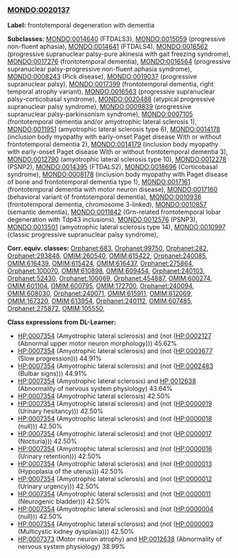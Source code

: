 
### [MONDO:0020137](http://purl.obolibrary.org/obo/MONDO_0020137)
**Label:** frontotemporal degeneration with dementia

**Subclasses:** [MONDO:0014640](http://purl.obolibrary.org/obo/MONDO_0014640) (FTDALS3), [MONDO:0015059](http://purl.obolibrary.org/obo/MONDO_0015059) (progressive non-fluent aphasia), [MONDO:0014641](http://purl.obolibrary.org/obo/MONDO_0014641) (FTDALS4), [MONDO:0016562](http://purl.obolibrary.org/obo/MONDO_0016562) (progressive supranuclear palsy-pure akinesia with gait freezing syndrome), [MONDO:0017276](http://purl.obolibrary.org/obo/MONDO_0017276) (frontotemporal dementia), [MONDO:0016564](http://purl.obolibrary.org/obo/MONDO_0016564) (progressive supranuclear palsy-progressive non-fluent aphasia syndrome), [MONDO:0008243](http://purl.obolibrary.org/obo/MONDO_0008243) (Pick disease), [MONDO:0019037](http://purl.obolibrary.org/obo/MONDO_0019037) (progressive supranuclear palsy), [MONDO:0017399](http://purl.obolibrary.org/obo/MONDO_0017399) (frontotemporal dementia, right temporal atrophy variant), [MONDO:0016563](http://purl.obolibrary.org/obo/MONDO_0016563) (progressive supranuclear palsy-corticobasal syndrome), [MONDO:0020488](http://purl.obolibrary.org/obo/MONDO_0020488) (atypical progressive supranuclear palsy syndrome), [MONDO:0009839](http://purl.obolibrary.org/obo/MONDO_0009839) (progressive supranuclear palsy-parkinsonism syndrome), [MONDO:0007105](http://purl.obolibrary.org/obo/MONDO_0007105) (frontotemporal dementia and/or amyotrophic lateral sclerosis 1), [MONDO:0011951](http://purl.obolibrary.org/obo/MONDO_0011951) (amyotrophic lateral sclerosis type 6), [MONDO:0014178](http://purl.obolibrary.org/obo/MONDO_0014178) (inclusion body myopathy with early-onset Paget disease With or without frontotemporal dementia 2), [MONDO:0014179](http://purl.obolibrary.org/obo/MONDO_0014179) (inclusion body myopathy with early-onset Paget disease With or without frontotemporal dementia 3), [MONDO:0012790](http://purl.obolibrary.org/obo/MONDO_0012790) (amyotrophic lateral sclerosis type 10), [MONDO:0012278](http://purl.obolibrary.org/obo/MONDO_0012278) (PSNP2), [MONDO:0014395](http://purl.obolibrary.org/obo/MONDO_0014395) (FTDALS2), [MONDO:0018696](http://purl.obolibrary.org/obo/MONDO_0018696) (Corticobasal syndrome), [MONDO:0008178](http://purl.obolibrary.org/obo/MONDO_0008178) (inclusion body myopathy with Paget disease of bone and frontotemporal dementia type 1), [MONDO:0017161](http://purl.obolibrary.org/obo/MONDO_0017161) (frontotemporal dementia with motor neuron disease), [MONDO:0017160](http://purl.obolibrary.org/obo/MONDO_0017160) (behavioral variant of frontotemporal dementia), [MONDO:0010936](http://purl.obolibrary.org/obo/MONDO_0010936) (frontotemporal dementia, chromosome 3-linked), [MONDO:0010857](http://purl.obolibrary.org/obo/MONDO_0010857) (semantic dementia), [MONDO:0011842](http://purl.obolibrary.org/obo/MONDO_0011842) (Grn-related frontotemporal lobar degeneration with Tdp43 inclusions), [MONDO:0012576](http://purl.obolibrary.org/obo/MONDO_0012576) (PSNP3), [MONDO:0013501](http://purl.obolibrary.org/obo/MONDO_0013501) (amyotrophic lateral sclerosis type 14), [MONDO:0010997](http://purl.obolibrary.org/obo/MONDO_0010997) (classic progressive supranuclear palsy syndrome), 

**Corr. equiv. classes:** [Orphanet:683](http://www.orpha.net/ORDO/Orphanet_683), [Orphanet:99750](http://www.orpha.net/ORDO/Orphanet_99750), [Orphanet:282](http://www.orpha.net/ORDO/Orphanet_282), [Orphanet:293848](http://www.orpha.net/ORDO/Orphanet_293848), [OMIM:260540](http://purl.obolibrary.org/obo/OMIM_260540), [OMIM:615422](http://purl.obolibrary.org/obo/OMIM_615422), [Orphanet:240085](http://www.orpha.net/ORDO/Orphanet_240085), [OMIM:616439](http://purl.obolibrary.org/obo/OMIM_616439), [OMIM:615424](http://purl.obolibrary.org/obo/OMIM_615424), [OMIM:616437](http://purl.obolibrary.org/obo/OMIM_616437), [Orphanet:275864](http://www.orpha.net/ORDO/Orphanet_275864), [Orphanet:100070](http://www.orpha.net/ORDO/Orphanet_100070), [OMIM:610898](http://purl.obolibrary.org/obo/OMIM_610898), [OMIM:609454](http://purl.obolibrary.org/obo/OMIM_609454), [Orphanet:240103](http://www.orpha.net/ORDO/Orphanet_240103), [Orphanet:52430](http://www.orpha.net/ORDO/Orphanet_52430), [Orphanet:100069](http://www.orpha.net/ORDO/Orphanet_100069), [Orphanet:454887](http://www.orpha.net/ORDO/Orphanet_454887), [OMIM:600274](http://purl.obolibrary.org/obo/OMIM_600274), [OMIM:601104](http://purl.obolibrary.org/obo/OMIM_601104), [OMIM:600795](http://purl.obolibrary.org/obo/OMIM_600795), [OMIM:172700](http://purl.obolibrary.org/obo/OMIM_172700), [Orphanet:240094](http://www.orpha.net/ORDO/Orphanet_240094), [OMIM:608030](http://purl.obolibrary.org/obo/OMIM_608030), [Orphanet:240071](http://www.orpha.net/ORDO/Orphanet_240071), [OMIM:615911](http://purl.obolibrary.org/obo/OMIM_615911), [OMIM:612069](http://purl.obolibrary.org/obo/OMIM_612069), [OMIM:167320](http://purl.obolibrary.org/obo/OMIM_167320), [OMIM:613954](http://purl.obolibrary.org/obo/OMIM_613954), [Orphanet:240112](http://www.orpha.net/ORDO/Orphanet_240112), [OMIM:607485](http://purl.obolibrary.org/obo/OMIM_607485), [Orphanet:275872](http://www.orpha.net/ORDO/Orphanet_275872), [OMIM:105550](http://purl.obolibrary.org/obo/OMIM_105550), 

**Class expressions from DL-Learner:**

- [HP:0007354](http://purl.obolibrary.org/obo/HP_0007354) (Amyotrophic lateral sclerosis) and (not ([HP:0002127](http://purl.obolibrary.org/obo/HP_0002127) (Abnormal upper motor neuron morphology))) 45.62%
- [HP:0007354](http://purl.obolibrary.org/obo/HP_0007354) (Amyotrophic lateral sclerosis) and (not ([HP:0003677](http://purl.obolibrary.org/obo/HP_0003677) (Slow progression))) 44.91%
- [HP:0007354](http://purl.obolibrary.org/obo/HP_0007354) (Amyotrophic lateral sclerosis) and (not ([HP:0002483](http://purl.obolibrary.org/obo/HP_0002483) (Bulbar signs))) 44.91%
- [HP:0007354](http://purl.obolibrary.org/obo/HP_0007354) (Amyotrophic lateral sclerosis) and [HP:0012638](http://purl.obolibrary.org/obo/HP_0012638) (Abnormality of nervous system physiology) 43.64%
- [HP:0007354](http://purl.obolibrary.org/obo/HP_0007354) (Amyotrophic lateral sclerosis) 42.50%
- [HP:0007354](http://purl.obolibrary.org/obo/HP_0007354) (Amyotrophic lateral sclerosis) and (not ([HP:0000019](http://purl.obolibrary.org/obo/HP_0000019) (Urinary hesitancy))) 42.50%
- [HP:0007354](http://purl.obolibrary.org/obo/HP_0007354) (Amyotrophic lateral sclerosis) and (not ([HP:0000018](http://purl.obolibrary.org/obo/HP_0000018) (null))) 42.50%
- [HP:0007354](http://purl.obolibrary.org/obo/HP_0007354) (Amyotrophic lateral sclerosis) and (not ([HP:0000017](http://purl.obolibrary.org/obo/HP_0000017) (Nocturia))) 42.50%
- [HP:0007354](http://purl.obolibrary.org/obo/HP_0007354) (Amyotrophic lateral sclerosis) and (not ([HP:0000016](http://purl.obolibrary.org/obo/HP_0000016) (Urinary retention))) 42.50%
- [HP:0007354](http://purl.obolibrary.org/obo/HP_0007354) (Amyotrophic lateral sclerosis) and (not ([HP:0000013](http://purl.obolibrary.org/obo/HP_0000013) (Hypoplasia of the uterus))) 42.50%
- [HP:0007354](http://purl.obolibrary.org/obo/HP_0007354) (Amyotrophic lateral sclerosis) and (not ([HP:0000012](http://purl.obolibrary.org/obo/HP_0000012) (Urinary urgency))) 42.50%
- [HP:0007354](http://purl.obolibrary.org/obo/HP_0007354) (Amyotrophic lateral sclerosis) and (not ([HP:0000011](http://purl.obolibrary.org/obo/HP_0000011) (Neurogenic bladder))) 42.50%
- [HP:0007354](http://purl.obolibrary.org/obo/HP_0007354) (Amyotrophic lateral sclerosis) and (not ([HP:0000004](http://purl.obolibrary.org/obo/HP_0000004) (null))) 42.50%
- [HP:0007354](http://purl.obolibrary.org/obo/HP_0007354) (Amyotrophic lateral sclerosis) and (not ([HP:0000003](http://purl.obolibrary.org/obo/HP_0000003) (Multicystic kidney dysplasia))) 42.50%
- [HP:0007373](http://purl.obolibrary.org/obo/HP_0007373) (Motor neuron atrophy) and [HP:0012638](http://purl.obolibrary.org/obo/HP_0012638) (Abnormality of nervous system physiology) 38.99%


